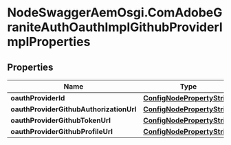 # NodeSwaggerAemOsgi.ComAdobeGraniteAuthOauthImplGithubProviderImplProperties

## Properties
Name | Type | Description | Notes
------------ | ------------- | ------------- | -------------
**oauthProviderId** | [**ConfigNodePropertyString**](ConfigNodePropertyString.md) |  | [optional] 
**oauthProviderGithubAuthorizationUrl** | [**ConfigNodePropertyString**](ConfigNodePropertyString.md) |  | [optional] 
**oauthProviderGithubTokenUrl** | [**ConfigNodePropertyString**](ConfigNodePropertyString.md) |  | [optional] 
**oauthProviderGithubProfileUrl** | [**ConfigNodePropertyString**](ConfigNodePropertyString.md) |  | [optional] 


